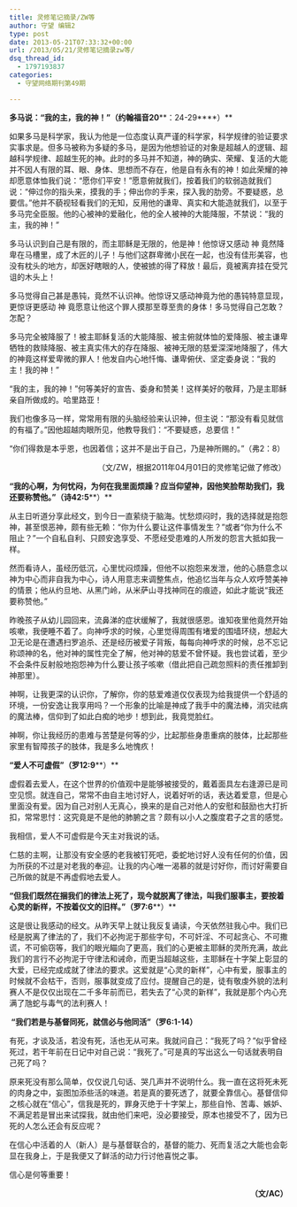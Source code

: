 ```yaml
---
title: 灵修笔记摘录/ZW等
author: 守望 编辑2
type: post
date: 2013-05-21T07:33:32+00:00
url: /2013/05/21/灵修笔记摘录zw等/
dsq_thread_id:
  - 1797193837
categories:
  - 守望网络期刊第49期

---
```

**多马说：&ldquo;我的主，我的神！&rdquo;（约翰福音20****：24-29****）** 

如果多马是科学家，我认为他是一位态度认真严谨的科学家，科学规律的验证要求实事求是。但多马被称为多疑的多马，是因为他想验证的对象是超越人的逻辑、超越科学规律、超越生死的神。此时的多马并不知道，神的确实、荣耀、复活的大能并不因人有限的耳、眼、身体、思想而不存在，他是自有永有的神！如此荣耀的神却愿意体恤我们说：&ldquo;愿你们平安！&rdquo;愿意俯就我们，按着我们的软弱造就我们说：&ldquo;伸过你的指头来，摸我的手；伸出你的手来，探入我的肋旁。不要疑惑，总要信。&rdquo;他并不藐视轻看我们的无知，反用他的谦卑、真实和大能造就我们，以至于多马完全臣服。他的心被神的爱融化，他的全人被神的大能降服，不禁说：&ldquo;我的主，我的神！&rdquo; 

多马认识到自己是有限的，而主耶稣是无限的，他是神！他惊讶又感动 神 竟然降卑在马槽里，成了木匠的儿子！与他们这群卑微小民在一起，也没有佳形美容，也没有枕头的地方，却医好瞎眼的人，使被掳的得了释放！最后，竟被离弃挂在受咒诅的木头上！ 

多马觉得自己甚是愚钝，竟然不认识神。他惊讶又感动神竟为他的愚钝特意显现，更惊讶更感动 神 竟愿意让他这个罪人摸那至尊至贵的身体！多马觉得自己怎敢？怎配？ 

多马完全被降服了！被主耶稣复活的大能降服、被主俯就体恤的爱降服、被主谦卑牺牲的救赎降服、被主真实伟大的存在降服、被神无限的慈爱深深地降服了，伟大的神竟这样爱卑微的罪人！他发自内心地忏悔、谦卑俯伏、坚定委身说：&ldquo;我的主！我的神！&rdquo; 

&ldquo;我的主，我的神！&rdquo;何等美好的宣告、委身和赞美！这样美好的敬拜，乃是主耶稣亲自所做成的。哈里路亚！ 

我们也像多马一样，常常用有限的头脑经验来认识神，但主说：&ldquo;那没有看见就信的有福了。&rdquo;因他超越肉眼所见，他教导我们：&ldquo;不要疑惑，总要信！&rdquo; 

&ldquo;你们得救是本乎恩，也因着信；这并不是出于自己，乃是神所赐的。&rdquo;（弗2：8） 

<p align="right">
  （文/ZW，根据2011年04月01日的灵修笔记做了修改）<strong>&nbsp;</strong>
</p>

**&ldquo;我的心啊，为何忧闷，为何在我里面烦躁？应当仰望神，因他笑脸帮助我们，我还要称赞他。&rdquo;（诗42:5****）** 

从主日听道分享此经文，到今日一直萦绕于脑海。忧愁烦闷时，我的选择就是抱怨神，甚至恨恶神，颇有些无赖：&ldquo;你为什么要让这件事情发生？&rdquo;或者&ldquo;你为什么不阻止？&rdquo;一个自私自利、只顾安逸享受、不愿经受患难的人所发的怨言大抵如我一样。 

然而看诗人，虽经历低沉，心里忧闷烦躁，但他不以抱怨来发泄，他的心肠意念以神为中心而非自我为中心，诗人用意志来调整焦点，他追忆当年与众人欢呼赞美神的情景；他从约旦地、从黑门岭，从米萨山寻找神同在的痕迹，如此才能说&ldquo;我还要称赞他。&rdquo; 

昨晚孩子从幼儿园回来，流鼻涕的症状缓解了，我就很感恩。谁知夜里他竟然开始咳嗽，我便睡不着了。向神呼求的时候，心里觉得周围有堵爱的围墙环绕，想起大卫无论是在遭遇扫罗追杀、还是经历被爱子背叛，每每向神呼求的时候，总不忘记称颂神的名，他对神的属性完全了解，他对神的慈爱不曾怀疑。我也尝试着，至少不会条件反射般地抱怨神为什么要让孩子咳嗽（借此把自己疏忽照料的责任推卸到神那里）。 

神啊，让我更深的认识你，了解你，你的慈爱难道仅仅表现为给我提供一个舒适的环境，一份安逸让我享用吗？一个形象的比喻是神成了我手中的魔法棒，消灾祛病的魔法棒，信仰到了如此白痴的地步！想到此，我竟觉脸红。 

神啊，你让我经历的患难与苦楚是何等的少，比起那些身患重病的肢体，比起那些家里有智障孩子的肢体，我是多么地愧疚！**&nbsp;** 

**&ldquo;爱人不可虚假&rdquo;（罗12:9****）** 

虚假着去爱人，在这个世界的价值观中是能够被接受的，戴着面具左右逢源已是司空见惯。就连自己，常常不由自主地讨好人，说着好听的话，表达着爱意，但是心里面没有爱。因为自己对别人无真心，换来的是自己对他人的安慰和鼓励也大打折扣，常常思忖：这究竟是不是他的肺腑之言？颇有以小人之腹度君子之言的感觉。 

我相信，爱人不可虚假是今天主对我说的话。 

仁慈的主啊，让那没有安全感的老我被钉死吧，委蛇地讨好人没有任何的价值，因为所获的不过是对老我的奉迎。让我的内心唯一渴慕的就是讨好你，而讨好需要自己所做的就是不再虚假地去爱人。 

**&ldquo;但我们既然在捆我们的律法上死了，现今就脱离了律法，叫我们服事主，要按着心灵的新样，不按着仪文的旧样。&rdquo;（罗7:6****）** 

这是很让我感动的经文。从昨天早上就让我反复诵读，今天依然驻我心中。我们已经是脱离了律法的了，我们不必拘泥于那些字句，不可奸淫、不可起贪心、不可撒谎，不可偷窃等，我们的眼光瞄向了更高，我们的心更被主耶稣的灵所充满，故此我们的言行不必拘泥于守律法和诫命，而更当超越这些，主耶稣在十字架上彰显的大爱，已经完成成就了律法的要求。这爱就是&ldquo;心灵的新样&rdquo;，心中有爱，服事主的时候就不会枯干，否则，服事就变成了应付。提醒自己的是，徒有敬虔外貌的法利赛人不是仅仅出现在二千多年前而已，若失去了&ldquo;心灵的新样&rdquo;，我就是那个内心充满了虺蛇与毒气的法利赛人！ 

**&nbsp;****&ldquo;我们若是与基督同死，就信必与他同活&rdquo;（罗6:1-14****）** 

有死，才谈及活，若没有死，活也无从可来。我就问自己：&ldquo;我死了吗？&rdquo;似乎曾经死过，若干年前在日记中对自己说：&ldquo;我死了。&rdquo;可是真的写出这么一句话就表明自己死了吗？ 

原来死没有那么简单，仅仅说几句话、哭几声并不说明什么。我一直在这将死未死的肉身之中，妄图加添些活的味道。若是真的要死透了，就要全靠信心。基督信仰之核心就在&ldquo;信心&rdquo;，信我是死的，罪身灭绝于十字架上，那些自怜、苦毒、嫉妒、不满足若是冒出来试探我，就由他们来吧，没必要接受，原本也接受不了，因为已死的人怎么还会有反应呢？ 

在信心中活着的人（新人）是与基督联合的，基督的能力、死而复活之大能也会彰显在我身上，于是我便又了鲜活的动力行讨他喜悦之事。 

信心是何等重要！ 

<p align="right">
  <strong>（文/AC</strong><strong>）</strong>
</p>